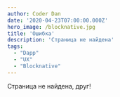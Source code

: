 ```yaml
---
author: Coder Dan
date: '2020-04-23T07:00:00.000Z'
hero_image: /blocknative.jpg
title: 'Ошибка'
description: 'Страница не найдена'
tags:
  - "Dapp"
  - "UX"
  - "Blocknative"
---
```


Страница не найдена, друг!
